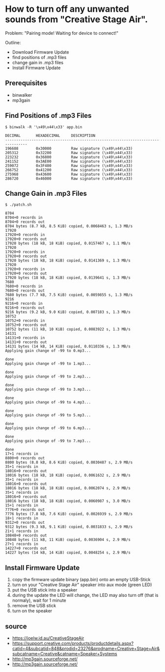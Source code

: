 # How to turn off any unwanted sounds from "Creative Stage Air".

Problem: "Pairing mode! Waiting for device to connect!"

Outline:
* Download Firmware Update
* find positions of .mp3 files
* change gain in .mp3 files
* Install Firmware Update

## Prerequisites
* binwalker
* mp3gain

## Find Positions of .mp3 Files

```
$ binwalk -R '\x49\x44\x33' app.bin

DECIMAL       HEXADECIMAL     DESCRIPTION
--------------------------------------------------------------------------------
196608        0x30000         Raw signature (\x49\x44\x33)
205312        0x32200         Raw signature (\x49\x44\x33)
223232        0x36800         Raw signature (\x49\x44\x33)
241152        0x3AE00         Raw signature (\x49\x44\x33)
259072        0x3F400         Raw signature (\x49\x44\x33)
266752        0x41200         Raw signature (\x49\x44\x33)
275968        0x43600         Raw signature (\x49\x44\x33)
286720        0x46000         Raw signature (\x49\x44\x33)
```


## Change Gain in .mp3 Files

```
$ ./patch.sh

8704
8704+0 records in
8704+0 records out
8704 bytes (8.7 kB, 8.5 KiB) copied, 0.0068463 s, 1.3 MB/s
17920
17920+0 records in
17920+0 records out
17920 bytes (18 kB, 18 KiB) copied, 0.0157467 s, 1.1 MB/s
17920
17920+0 records in
17920+0 records out
17920 bytes (18 kB, 18 KiB) copied, 0.0141369 s, 1.3 MB/s
17920
17920+0 records in
17920+0 records out
17920 bytes (18 kB, 18 KiB) copied, 0.0139641 s, 1.3 MB/s
7680
7680+0 records in
7680+0 records out
7680 bytes (7.7 kB, 7.5 KiB) copied, 0.0059855 s, 1.3 MB/s
9216
9216+0 records in
9216+0 records out
9216 bytes (9.2 kB, 9.0 KiB) copied, 0.007183 s, 1.3 MB/s
10752
10752+0 records in
10752+0 records out
10752 bytes (11 kB, 10 KiB) copied, 0.0083922 s, 1.3 MB/s
14131
14131+0 records in
14131+0 records out
14131 bytes (14 kB, 14 KiB) copied, 0.0110336 s, 1.3 MB/s
Applying gain change of -99 to 0.mp3...

done
Applying gain change of -99 to 1.mp3...

done
Applying gain change of -99 to 2.mp3...

done
Applying gain change of -99 to 3.mp3...

done
Applying gain change of -99 to 4.mp3...

done
Applying gain change of -99 to 5.mp3...

done
Applying gain change of -99 to 6.mp3...

done
Applying gain change of -99 to 7.mp3...

done
17+1 records in
8800+0 records out
8800 bytes (8.8 kB, 8.6 KiB) copied, 0.0030487 s, 2.9 MB/s
35+1 records in
18016+0 records out
18016 bytes (18 kB, 18 KiB) copied, 0.0061632 s, 2.9 MB/s
35+1 records in
18016+0 records out
18016 bytes (18 kB, 18 KiB) copied, 0.0062074 s, 2.9 MB/s
35+1 records in
18016+0 records out
18016 bytes (18 kB, 18 KiB) copied, 0.0060987 s, 3.0 MB/s
15+1 records in
7776+0 records out
7776 bytes (7.8 kB, 7.6 KiB) copied, 0.0026939 s, 2.9 MB/s
18+1 records in
9312+0 records out
9312 bytes (9.3 kB, 9.1 KiB) copied, 0.0031833 s, 2.9 MB/s
21+1 records in
10848+0 records out
10848 bytes (11 kB, 11 KiB) copied, 0.0036904 s, 2.9 MB/s
27+1 records in
14227+0 records out
14227 bytes (14 kB, 14 KiB) copied, 0.0048254 s, 2.9 MB/s
```

## Install Firmware Update

1) copy the firmware update binary (app.bin) onto an empty USB-Stick
1) turn on your "Creative Stage Air" speaker into aux mode (green LED)
1) put the USB stick into a speaker
1) during the update the LED will change, the LED may also turn off (that is normaly), wait for 1 minute
1) remove the USB stick
1) turn on the speaker



## source

* https://joelw.id.au/CreativeStageAir
* https://support.creative.com/products/productdetails.aspx?catid=4&subcatid=848&prodid=23276&prodname=Creative+Stage+Air&subcatname=Creative&catname=Speaker+Systems
* http://mp3gain.sourceforge.net/
* http://mp3gain.sourceforge.net/






